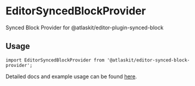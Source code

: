 # EditorSyncedBlockProvider

Synced Block Provider for @atlaskit/editor-plugin-synced-block

## Usage

`import EditorSyncedBlockProvider from '@atlaskit/editor-synced-block-provider';`

Detailed docs and example usage can be found [here](https://atlaskit.atlassian.com/packages/editor/editor-synced-block-provider).
